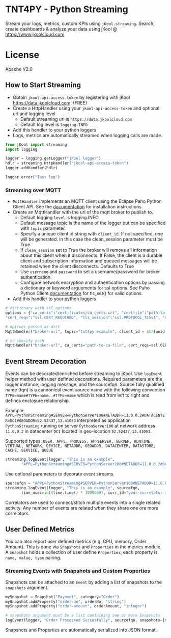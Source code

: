 # TNT4PY - Python Streaming
Stream your logs, metrics, custom KPIs using `jKool.streaming`. Search, create dashboards & analyze your data using jKool @ https://www.jkoolcloud.com.

# License
Apache V2.0

## How to Start Streaming
* Obtain `jkool-api-access-token` by registering with jKool https://data.jkoolcloud.com. (FREE)
* Create a HttpHandler using your `jkool-api-access-token` and optional url and logging level
    * Default streaming url is `https://data.jkoolcloud.com`
    * Default log level is `logging.INFO`
* Add this handler to your python loggers
* Logs, metrics are automatically streamed when logging calls are made.

~~~~python
from jKool import streaming
import logging

logger = logging.getLogger("jKool logger")
hdlr = streaming.HttpHandler("jkool-api-access-token")
logger.addHandler(hdlr)

logger.error("Test log")
~~~~

### Streaming over MQTT
* `MqttHandler` implements an MQTT client using the Eclipse Paho Python Client API. See the [documentation](https://eclipse.org/paho/clients/python/) for installation instructions.
* Create an MqttHandler with the url of the mqtt broker to publish to.
   * Default logging `level` is logging.INFO
   * Default message topic is the name of the logger but can be specified with `topic` parameter.
   * Specify a unique client id string with `client_id`. If not specified, one will be generated. In this case the clean_session parameter must be True.
   * If `clean_session` set to True the broker will remove all information about this client when it disconnects. If False, the client is a durable client and subscription information and queued messages will be retained when the client disconnects. Defaults to True
   * Use `username` and `password` to set a username/password for broker authentication.
   * Configure network encryption and authentication options by passing a dictionary or keyword arguements for ssl options. See Paho Python Client [documentation](https://eclipse.org/paho/clients/python/docs/#option-functions) for tls_set() for valid options.
* Add this handler to your python loggers

~~~python
# dictionary with ssl options
options = {"ca_certs":"certificates/ca_certs.crt", "certfile":"path-to-certfile", "keyfile":"path-to-keyfile",
"cert_reqs":"ssl.CERT_REQUIRED", "tls_version":"ssl.PROTOCOL_TLSv1", "ciphers":"a-cipher"}

# options passed as dict
MqttHandler("broker-url", topic="tnt4py example", client_id = str(uuid.uuid4()), clean_session=False, **options)

# or specify each
MqttHandler("broker-url", ca_certs="path-to-ca-file", cert_reqs=ssl.CERT_REQUIRED)
~~~

## Event Stream Decoration
Events can be decorated/enriched before streaming to jKool. Use `logEvent` helper method with user defined decorations.
Required parameters are the logger instance, logging message, and the sourcefqn. Source fully qualified name (fqn) is a cannonical event source name with the following convention `TYPE=name#TYPE=name..#TYPE=name` which is read from left to right and defines enclosure relationship. 

Example: `APPL=PythonStreaming#SERVER=PythonServer100#NETADDR=11.0.0.2#DATACENTER=DC1#GEOADDR=52.52437,13.41053` interpreted as application `PythonStreaming` running on server `PythonServer100` at network address `11.0.0.2` in datacenter `DC1` located in geo-location `52.52437,13.41053`. 

Supported types: `USER, APPL, PROCESS, APPSERVER, SERVER, RUNTIME, VIRTUAL, NETWORK, DEVICE, NETADDR, GEOADDR, DATACENTER, DATASTORE, CACHE, SERVICE, QUEUE` 

~~~~python
streaming.logEvent(logger, "This is an example",
       "APPL=PythonStreaming#SERVER=PythonServer100#NETADDR=11.0.0.2#DATACENTER=DC1#GEOADDR=52.52437,13.41053")
~~~~

Use optional parameters to decorate event streams.

~~~~python
sourcefqn = "APPL=PythonStreaming#SERVER=PythonServer100#NETADDR=11.0.0.2#DATACENTER=DC1#GEOADDR=52.52437,13.41053"
streaming.logEvent(logger, "This is an example", sourcefqn,
       time_usec=int(time.time() * 1000000), corr_id="your-correlator-id", location="Atlanta, Ga")
~~~~
Correlators are used to connect/stitch multiple events into a single related activity. Any number of events are related when they share one ore more correlators.

## User Defined Metrics
You can also report user defined metrics (e.g. CPU, memory, Order Amount).
This is done via `Snapshots` and `Properties` in the metrics module. A `Snapshot` holds a collection of user define `Properties`, each property is `name, value, type` pairing.

### Streaming Events with Snapshots and Custom Properties
Snapshots can be attached to an `Event` by adding a list of snapshots to the `snapshots` argument.

~~~~python
mySnapshot = Snapshot("Payment", category="Order")
mySnapshot.addProperty("order-no", orderNo, "string")
mySnapshot.addProperty("order-amount", orderAmount, "integer")

# snapshots argument must be a list containing one or more Snapshots
logEvent(logger, "Order Processed Succesfully", sourcefqn, snapshots=[mySnapshot])
~~~~

Snapshots and Properties are automatically serialized into JSON format.

